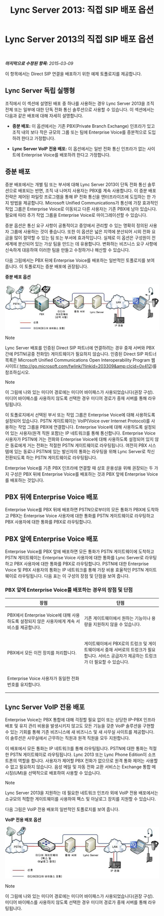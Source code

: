﻿---
title: 'Lync Server 2013: 직접 SIP 배포 옵션'
TOCTitle: 직접 SIP 배포 옵션
ms:assetid: 84691944-03f2-4a89-9f2b-1ab3d7f388cc
ms:mtpsurl: https://technet.microsoft.com/ko-kr/library/Gg398672(v=OCS.15)
ms:contentKeyID: 49304248
ms.date: 08/24/2015
mtps_version: v=OCS.15
ms.translationtype: HT
---

# Lync Server 2013의 직접 SIP 배포 옵션

 

_**마지막으로 수정된 항목:** 2015-03-09_

이 항목에서는 Direct SIP 연결을 배포하기 위한 예제 토폴로지를 제공합니다.

## Lync Server 독립 실행형

조직에서 이 섹션에 설명된 배포 중 하나를 사용하는 경우 Lync Server 2013을 조직 전체 또는 일부에 대한 단독 전화 통신 솔루션으로 사용할 수 있습니다. 이 섹션에서는 다음과 같은 배포에 대해 자세히 설명합니다.

  - **증분 배포:** 이 옵션에서는 기존 PBX(Private Branch Exchange) 인프라가 있고 조직 내의 보다 작은 규모의 그룹 또는 팀에 Enterprise Voice를 증분적으로 도입하려 한다고 가정합니다.

  - **Lync Server VoIP 전용 배포:** 이 옵션에서는 일반 전화 통신 인프라가 없는 사이트에 Enterprise Voice를 배포하려 한다고 가정합니다.

## 증분 배포

증분 배포에서는 개별 팀 또는 부서에 대해 Lync Server 2013이 단독 전화 통신 솔루션으로 배포되는 반면, 조직 내 나머지 사용자는 PBX를 계속 사용합니다. 이 증분 배포 전략은 제어된 파일럿 프로그램을 통해 IP 전화 통신을 엔터프라이즈에 도입하는 한 가지 방법을 제공합니다. Microsoft Unified Communications가 통신에 가장 효과적인 작업 그룹은 Enterprise Voice로 이동되고 다른 사용자는 기존 PBX에 남아 있습니다. 필요에 따라 추가 작업 그룹을 Enterprise Voice로 마이그레이션할 수 있습니다.

증분 옵션은 통신 요구 사항이 공통적이고 중앙에서 관리할 수 있는 명확히 정의된 사용자 그룹에 사용하는 것이 좋습니다. 또한 이 옵션은 넓은 지역에 분산되어 시외 전화 요금을 많이 절약할 수 있는 팀 또는 부서에 효과적입니다. 실제로 이 옵션은 구성원이 전 세계에 분산되어 있는 가상 팀을 만드는 데 유용합니다. 변화하는 비즈니스 요구 사항에 신속하게 대응하여 이러한 팀을 만들고 수정하거나 해산할 수 있습니다.

다음 그림에서는 PBX 뒤에 Enterprise Voice를 배포하는 일반적인 토폴로지를 보여 줍니다. 이 토폴로지는 증분 배포에 권장됩니다.

**증분 배포 옵션**

![부서별 마이그레이션 옵션 다이어그램](images/Gg398672.e951ecf4-7cd2-425a-9106-76977492d682(OCS.15).jpg "부서별 마이그레이션 옵션 다이어그램")


> [!NOTE]
> Lync Server 배포를 인증된 Direct SIP 파트너에 연결하려는 경우 중재 서버와 PBX 간에 PSTN(공중 전화망) 게이트웨이가 필요하지 않습니다. 인증된 Direct SIP 파트너 목록은 Microsoft Unified Communications Open Interoperability Program 웹 사이트( <A class=uri href="http://go.microsoft.com/fwlink/?linkid=203309%26clcid=0x412">http://go.microsoft.com/fwlink/?linkid=203309&amp;clcid=0x412</A>)를 참조하십시오.




> [!NOTE]
> 이 그림에 나와 있는 미디어 경로에는 미디어 바이패스가 사용되었습니다(권장 구성). 미디어 바이패스를 사용하지 않도록 선택한 경우 미디어 경로가 중재 서버를 통해 라우팅됩니다.



이 토폴로지에서 선택된 부서 또는 작업 그룹은 Enterprise Voice에 대해 사용하도록 설정되어 있습니다. PSTN 게이트웨이는 VoIP(Voice over Internet Protocol)를 사용하는 작업 그룹을 PBX에 연결합니다. Enterprise Voice에 대해 사용하도록 설정되어 있는 사용자(원격 직원 포함)는 IP 네트워크를 통해 통신합니다. Enterprise Voice 사용자가 PSTN에 거는 전화와 Enterprise Voice에 대해 사용하도록 설정되어 있지 않은 동료에게 거는 전화는 적절한 PSTN 게이트웨이로 라우팅됩니다. 여전히 PBX 시스템에 있는 동료나 PSTN에 있는 발신자의 통화는 라우팅을 위해 Lync Server로 착신 전환되도록 하는 PSTN 게이트웨이로 라우팅됩니다.

Enterprise Voice를 기존 PBX 인프라에 연결할 때 상호 운용성을 위해 권장되는 두 가지 구성은 PBX 뒤에 Enterprise Voice를 배포하는 것과 PBX 앞에 Enterprise Voice를 배포하는 것입니다.

## PBX 뒤에 Enterprise Voice 배포

Enterprise Voice를 PBX 뒤에 배포하면 PSTN으로부터의 모든 통화가 PBX에 도착하고 PBX는 Enterprise Voice 사용자에 대한 통화를 PSTN 게이트웨이로 라우팅하고 PBX 사용자에 대한 통화를 PBX로 라우팅합니다.

## PBX 앞에 Enterprise Voice 배포

Enterprise Voice를 PBX 앞에 배포하면 모든 통화가 PSTN 게이트웨이에 도착하고 PSTN 게이트웨이는 Enterprise Voice 사용자에 대한 통화를 Lync Server로 라우팅하고 PBX 사용자에 대한 통화를 PBX로 라우팅합니다. PSTN에 대한 Enterprise Voice 및 PBX 사용자의 통화는 IP 네트워크를 통해 가장 비용 효율적인 PSTN 게이트웨이로 라우팅됩니다. 다음 표는 이 구성의 장점 및 단점을 보여 줍니다.

### PBX 앞에 Enterprise Voice를 배포하는 경우의 장점 및 단점

<table>
<colgroup>
<col style="width: 50%" />
<col style="width: 50%" />
</colgroup>
<thead>
<tr class="header">
<th>장점</th>
<th>단점</th>
</tr>
</thead>
<tbody>
<tr class="odd">
<td><p>PBX에서 Enterprise Voice에 대해 사용하도록 설정되지 않은 사용자에게 계속 서비스를 제공합니다.</p></td>
<td><p>기존 게이트웨이에서 원하는 기능이나 용량을 지원하지 않을 수 있습니다.</p></td>
</tr>
<tr class="even">
<td><p>PBX에서 모든 이전 장치를 처리합니다.</p></td>
<td><p>게이트웨이에서 PBX로의 트렁크 및 게이트웨이에서 중재 서버로의 트렁크가 필요합니다. 서비스 공급자가 제공하는 트렁크가 더 필요할 수 있습니다.</p></td>
</tr>
<tr class="odd">
<td><p>Enterprise Voice 사용자가 동일한 전화 번호를 유지합니다.</p></td>
<td><p> </p></td>
</tr>
</tbody>
</table>


## Lync Server VoIP 전용 배포

Enterprise Voice는 PBX 통합에 대해 걱정할 필요 없이 또는 상당한 IP-PBX 인프라 배포 및 유지 관리 비용을 발생시키지 않고도 모든 기능을 갖춘 VoIP 솔루션을 구현할 수 있는 기회를 통해 기존 비즈니스에 새 비즈니스 및 새 사무실 사이트를 제공합니다. 이 솔루션은 사무실에서 근무하는 직원과 원격 직원을 모두 지원합니다.

이 배포에서 모든 통화는 IP 네트워크를 통해 라우팅됩니다. PSTN에 대한 통화는 적절한 PSTN 게이트웨이로 라우팅됩니다. Lync 2013 또는 Lync Phone Edition이 소프트폰의 역할을 합니다. 사용자가 제어할 PBX 전화가 없으므로 원격 통화 제어는 사용할 수 없고 필요하지 않습니다. 음성 메일 및 자동 전화 교환 서비스는 Exchange 통합 메시징(UM)을 선택적으로 배포하여 사용할 수 있습니다.


> [!NOTE]
> Lync Server 2013을 지원하는 데 필요한 네트워크 인프라 외에 VoIP 전용 배포에서는 소규모의 적합한 게이트웨이를 사용하여 팩스 및 아날로그 장치를 지원할 수 있습니다.



다음 그림은 VoIP 전용 배포의 일반적인 토폴로지를 보여 줍니다.

**VoIP 전용 배포 옵션**

![Greenfidle 배포 옵션](images/Gg398672.820dc5fe-0e20-431b-ae4e-fefdf2221d3b(OCS.15).jpg "Greenfidle 배포 옵션")


> [!NOTE]
> 이 그림에 나와 있는 미디어 경로에는 미디어 바이패스가 사용되었습니다(권장 구성). 미디어 바이패스를 사용하지 않도록 선택한 경우 미디어 경로가 중재 서버를 통해 라우팅됩니다.


